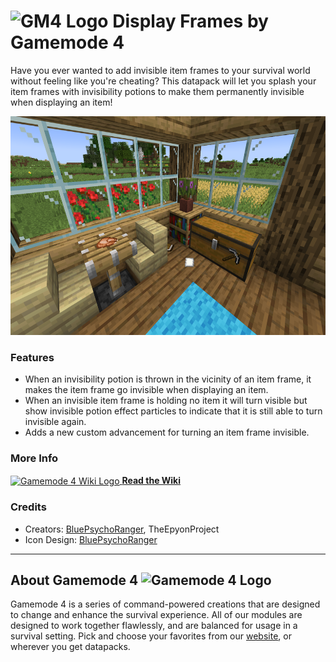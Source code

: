 # <img src="https://raw.githubusercontent.com/Gamemode4Dev/GM4_Datapacks/master/base/images/gm4_logo.png" alt="GM4 Logo" width="32" /> Display Frames by Gamemode 4<!--$pmc:delete-->

Have you ever wanted to add invisible item frames to your survival world without feeling like you're cheating? This datapack will let you splash your item frames with invisibility potions to make them permanently invisible when displaying an item! <!--$pmc:headerSize-->

<img src="https://raw.githubusercontent.com/Gamemode4Dev/GM4_Datapacks/master/gm4_display_frames/images/display_frames_example.png" alt="Display frames in use" height="350"/>  <!--$modrinth:replaceWithVideo--> <!--$pmc:delete-->

### Features
- When an invisibility potion is thrown in the vicinity of an item frame, it makes the item frame go invisible when displaying an item.
- When an invisible item frame is holding no item it will turn visible but show invisible potion effect particles to indicate that it is still able to turn invisible again.
- Adds a new custom advancement for turning an item frame invisible.

### More Info
[<img src="https://raw.githubusercontent.com/Gamemode4Dev/GM4_Datapacks/master/base/images/gm4_wiki_logo.png" alt="Gamemode 4 Wiki Logo" width="40" align="center"/> **Read the Wiki**](https://wiki.gm4.co/wiki/Display_Frames)

### Credits
- Creators: [BluePsychoRanger](https://twitter.com/BluPsychoRanger), TheEpyonProject
- Icon Design: [BluePsychoRanger](https://twitter.com/BluPsychoRanger)

---
## About Gamemode 4 <img src="https://raw.githubusercontent.com/Gamemode4Dev/GM4_Datapacks/master/base/images/gm4_logo.png" alt="Gamemode 4 Logo" width="20"/>
Gamemode 4 is a series of command-powered creations that are designed to change and enhance the survival experience. All of our modules are designed to work together flawlessly, and are balanced for usage in a survival setting. Pick and choose your favorites from our [website](https://gm4.co), or wherever you get datapacks.